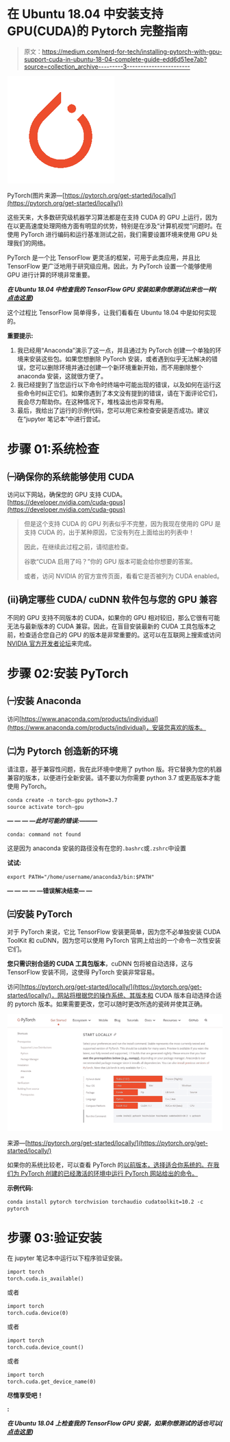 # 在 Ubuntu 18.04 中安装支持 GPU(CUDA)的 Pytorch 完整指南

> 原文：<https://medium.com/nerd-for-tech/installing-pytorch-with-gpu-support-cuda-in-ubuntu-18-04-complete-guide-edd6d51ee7ab?source=collection_archive---------3----------------------->

![](img/468b7df5f32ee3bd1144431dede8015d.png)

PyTorch(图片来源—[https://pytorch.org/get-started/locally/](https://pytorch.org/get-started/locally/))

这些天来，大多数研究级机器学习算法都是在支持 CUDA 的 GPU 上运行，因为在以更高速度处理网络方面有明显的优势，特别是在涉及“计算机视觉”问题时。在使用 PyTorch 进行编码和运行基准测试之前，我们需要设置环境来使用 GPU 处理我们的网络。

PyTorch 是一个比 TensorFlow 更灵活的框架，可用于此类应用，并且比 TensorFlow 更广泛地用于研究级应用。因此，为 PyTorch 设置一个能够使用 GPU 进行计算的环境非常重要。

***在 Ubuntu 18.04 中检查我的 TensorFlow GPU 安装如果你想测试出来也一样(*** [***点击这里***](https://i-pamuditha.medium.com/installing-tensorflow-gpu-enabling-cuda-in-ubuntu-18-04-complete-guide-ca9dfaa5bdd3)***)***

这个过程比 TensorFlow 简单得多，让我们看看在 Ubuntu 18.04 中是如何实现的。

**重要提示:**

1.  我已经用“Anaconda”演示了这一点，并且通过为 PyTorch 创建一个单独的环境来安装这些包。如果您想删除 PyTorch 安装，或者遇到似乎无法解决的错误，您可以删除环境并通过创建一个新环境重新开始，而不用删除整个 anaconda 安装，这就很方便了。
2.  我已经提到了当您运行以下命令时终端中可能出现的错误，以及如何在运行这些命令时纠正它们。如果你遇到了本文没有提到的错误，请在下面评论它们，我会尽力帮助你。在这种情况下，堆栈溢出也非常有用。
3.  最后，我给出了运行的示例代码，您可以用它来检查安装是否成功。建议在“jupyter 笔记本”中进行尝试。

# 步骤 01:系统检查

## ㈠确保你的系统能够使用 CUDA

访问以下网站，确保您的 GPU 支持 CUDA。[https://developer.nvidia.com/cuda-gpus](https://developer.nvidia.com/cuda-gpus)

> 但是这个支持 CUDA 的 GPU 列表似乎不完整，因为我现在使用的 GPU 是支持 CUDA 的，出于某种原因，它没有列在上面给出的列表中！
> 
> 因此，在继续此过程之前，请彻底检查。
> 
> 谷歌“CUDA 启用了吗？”你的 GPU 版本可能会给你想要的答案。
> 
> 或者，访问 NVIDIA 的官方宣传页面，看看它是否被列为 CUDA enabled。

## (ii)确定哪些 CUDA/ cuDNN 软件包与您的 GPU 兼容

不同的 GPU 支持不同版本的 CUDA，如果你的 GPU 相对较旧，那么它很有可能无法与最新版本的 CUDA 兼容。因此，在盲目安装最新的 CUDA 工具包版本之前，检查适合您自己的 GPU 的版本是非常重要的。这可以在互联网上搜索或访问[NVIDIA 官方开发者论坛](https://forums.developer.nvidia.com/)来完成。

# 步骤 02:安装 PyTorch

## ㈠安装 Anaconda

访问[https://www.anaconda.com/products/individual](https://www.anaconda.com/products/individual)，安装您喜欢的版本。

## ㈡为 Pytorch 创造新的环境

请注意，基于兼容性问题，我在此环境中使用了 python 版。将它替换为您的机器兼容的版本，以便进行全新安装。请不要以为你需要 python 3.7 或更高版本才能使用 PyTorch。

```
conda create -n torch-gpu python=3.7
source activate torch-gpu
```

***— — — —此时可能的错误:——*—**

```
conda: command not found
```

这是因为 anaconda 安装的路径没有在您的`.bashrc`或`.zshrc`中设置

**试试:**

`export PATH="/home/username/anaconda3/bin:$PATH"`

**— — — — —错误解决结束— —**

## ㈢安装 PyTorch

对于 PyTorch 来说，它比 TensorFlow 安装更简单，因为您不必单独安装 CUDA ToolKit 和 cuDNN，因为您可以使用 PyTorch 官网上给出的一个命令一次性安装它们。

**您只需识别合适的 CUDA 工具包版本**，cuDNN 包将被自动选择，这与 TensorFlow 安装不同，这使得 PyTorch 安装非常容易。

访问[https://pytorch.org/get-started/locally/](https://pytorch.org/get-started/locally/)，网站将根据您的操作系统、其版本和 CUDA 版本自动选择合适的 pytorch 版本。如果需要更改，您可以随时更改所选的瓷砖并使其正确。

![](img/0e36264ea5d55c565edd05682a259eae.png)

来源—[https://pytorch.org/get-started/locally/](https://pytorch.org/get-started/locally/)

如果你的系统比较老，可以查看 PyTorch 的[以前版本，选择适合你系统的。在我们为 PyTorch 创建的已经激活的环境中运行 PyTorch 网站给出的命令。](https://pytorch.org/get-started/previous-versions/)

**示例代码:**

```
conda install pytorch torchvision torchaudio cudatoolkit=10.2 -c pytorch
```

# 步骤 03:验证安装

在 jupyter 笔记本中运行以下程序验证安装。

```
import torch
torch.cuda.is_available()
```

或者

```
import torch
torch.cuda.device(0)
```

或者

```
import torch
torch.cuda.device_count()
```

或者

```
import torch
torch.cuda.get_device_name(0)
```

**尽情享受吧！**

**:**

***在 Ubuntu 18.04 上检查我的 TensorFlow GPU 安装，如果你想测试的话也可以(*** [***点击这里***](https://i-pamuditha.medium.com/installing-tensorflow-gpu-enabling-cuda-in-ubuntu-18-04-complete-guide-ca9dfaa5bdd3)***)***